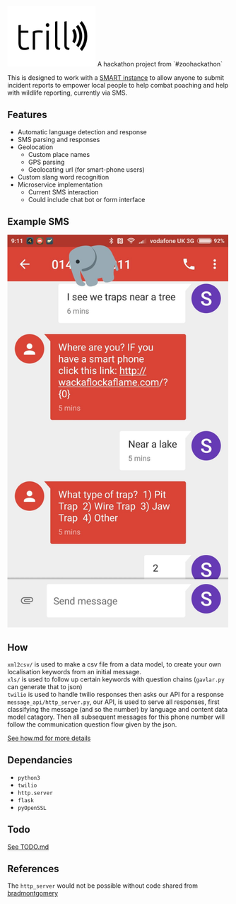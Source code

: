 <img src="https://github.com/f-prettyland/trill/blob/master/examples/trill.png" width="200">  
A hackathon project from `#zoohackathon`


This is designed to work with a [SMART instance](http://smartconservationtools.org/) to allow anyone to submit incident reports to empower local people to help combat poaching and help with wildlife reporting, currently via SMS.

## Features  
- Automatic language detection and response
- SMS parsing and responses
- Geolocation
  + Custom place names
  + GPS parsing
  + Geolocating url (for smart-phone users)
- Custom slang word recognition
- Microservice implementation
  + Current SMS interaction
  + Could include chat bot or form interface

## Example SMS  
<img src="https://github.com/f-prettyland/trill/blob/master//examples/SMS-comms.jpeg" width="500">

## How  
`xml2csv/` is used to make a csv file from a data model, to create your own localisation keywords from an initial message.  
`xls/` is used to follow up certain keywords with question chains (`gavlar.py` can generate that to json)  
`twilio` is used to handle twilio responses then asks our API for a response  
`message_api/http_server.py`, our API, is used to serve all responses, first classifying the message (and so the number) by language and content data model catagory. Then all subsequent messages for this phone number will follow the communication question flow given by the json.

[See how.md for more details](./docs/how.md)

## Dependancies  
- `python3`
- `twilio`
- `http.server`
- `flask`
- `pyOpenSSL`

## Todo  
[See TODO.md](./docs/TODO.md)

## References  
The `http_server` would not be possible without code shared from [bradmontgomery](https://gist.github.com/bradmontgomery/2219997)
